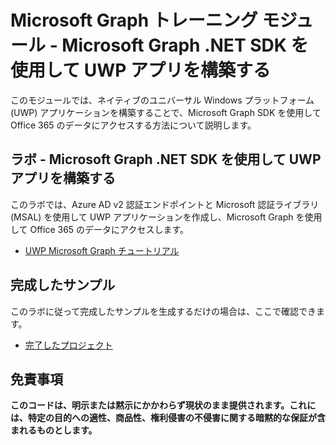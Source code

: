 # <a name="microsoft-graph-training-module---build-uwp-apps-with-the-microsoft-graph-net-sdk"></a>Microsoft Graph トレーニング モジュール - Microsoft Graph .NET SDK を使用して UWP アプリを構築する

このモジュールでは、ネイティブのユニバーサル Windows プラットフォーム (UWP) アプリケーションを構築することで、Microsoft Graph SDK を使用して Office 365 のデータにアクセスする方法について説明します。

## <a name="lab---build-uwp-apps-with-the-microsoft-graph-net-sdk"></a>ラボ - Microsoft Graph .NET SDK を使用して UWP アプリを構築する

このラボでは、Azure AD v2 認証エンドポイントと Microsoft 認証ライブラリ (MSAL) を使用して UWP アプリケーションを作成し、Microsoft Graph を使用して Office 365 のデータにアクセスします。

- [UWP Microsoft Graph チュートリアル](https://docs.microsoft.com/graph/tutorials/uwp)

## <a name="completed-sample"></a>完成したサンプル

このラボに従って完成したサンプルを生成するだけの場合は、ここで確認できます。

- [完了したプロジェクト](demo)

## <a name="disclaimer"></a>免責事項

**このコードは、明示または黙示にかかわらず現状のまま提供されます。これには、特定の目的への適性、商品性、権利侵害の不侵害に関する暗黙的な保証が含まれるものとします。**
